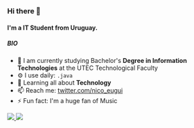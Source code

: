 ### Hi there 👋

#### I'm a IT Student from Uruguay.


##### BIO

- 🏢 I am currently studying Bachelor's **Degree in Information Technologies** at the UTEC Technological Faculty
- ⚙️ I use daily: `.java`
- 🌱 Learning all about **Technology**
- 📫 Reach me: [twitter.com/nico_eugui](https://twitter.com/nico_eugui)
- ⚡️ Fun fact: I'm a huge fan of Music
<a href="https://github.com/NicoEugui">
  <img src="https://github-readme-stats.vercel.app/api?username=NicoEugui&show_icons=true&show_icons=true&count_private=true&theme=dark" />
</a>
<a href="https://github.com/NicoEugui">
  <img src="https://github-readme-stats.vercel.app/api/top-langs/?username=NicoEugui&layout=compact&count_private=true&theme=dark&hide=language1,language2" />
</a>

 














